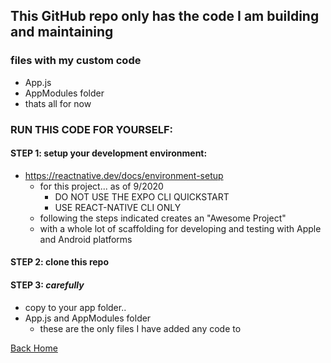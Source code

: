 ## This GitHub repo only has the code I am building and maintaining

### files with my custom code
- App.js
- AppModules folder
- thats all for now

### RUN THIS CODE FOR YOURSELF:

#### STEP 1: setup your development environment:
- https://reactnative.dev/docs/environment-setup
  - for this project... as of 9/2020
    - DO NOT USE THE EXPO CLI QUICKSTART
    - USE REACT-NATIVE CLI ONLY  
  - following the steps indicated creates an "Awesome Project"
  - with a whole lot of scaffolding for developing and testing with Apple and Android platforms

#### STEP 2: clone this repo

#### STEP 3: *carefully*
  - copy to your app folder..
  - App.js and AppModules folder
    - these are the only files I have added any code to

[Back Home](./README.md)
